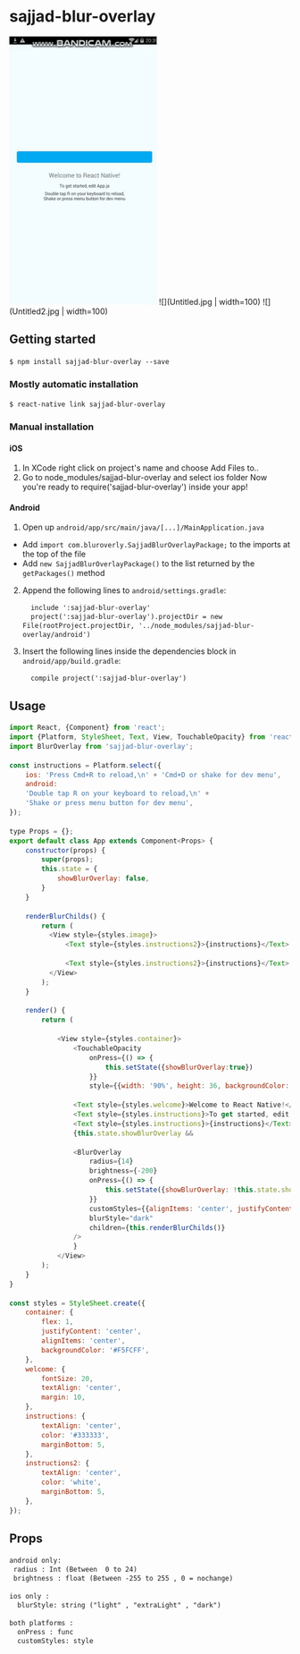 
# sajjad-blur-overlay
![](giphy.gif)
![](Untitled.jpg | width=100)
![](Untitled2.jpg | width=100)


## Getting started

`$ npm install sajjad-blur-overlay --save`

### Mostly automatic installation

`$ react-native link sajjad-blur-overlay`

### Manual installation


#### iOS

1. In XCode right click on project's name and choose Add Files to..
2. Go to node_modules/sajjad-blur-overlay and select ios folder
   Now you're ready to require('sajjad-blur-overlay') inside your app!


#### Android

1. Open up `android/app/src/main/java/[...]/MainApplication.java`
  - Add `import com.bluroverly.SajjadBlurOverlayPackage;` to the imports at the top of the file
  - Add `new SajjadBlurOverlayPackage()` to the list returned by the `getPackages()` method
2. Append the following lines to `android/settings.gradle`:
  	```
      include ':sajjad-blur-overlay'
      project(':sajjad-blur-overlay').projectDir = new File(rootProject.projectDir, '../node_modules/sajjad-blur-overlay/android')

  	```
3. Insert the following lines inside the dependencies block in `android/app/build.gradle`:
  	```
      compile project(':sajjad-blur-overlay')
  	```


## Usage
```javascript
import React, {Component} from 'react';
import {Platform, StyleSheet, Text, View, TouchableOpacity} from 'react-native';
import BlurOverlay from 'sajjad-blur-overlay';

const instructions = Platform.select({
    ios: 'Press Cmd+R to reload,\n' + 'Cmd+D or shake for dev menu',
    android:
    'Double tap R on your keyboard to reload,\n' +
    'Shake or press menu button for dev menu',
});

type Props = {};
export default class App extends Component<Props> {
    constructor(props) {
        super(props);
        this.state = {
            showBlurOverlay: false,
        }
    }

    renderBlurChilds() {
        return (
          <View style={styles.image}>
              <Text style={styles.instructions2}>{instructions}</Text>

              <Text style={styles.instructions2}>{instructions}</Text>
          </View>
        );
    }

    render() {
        return (

            <View style={styles.container}>
                <TouchableOpacity
                    onPress={() => {
                        this.setState({showBlurOverlay:true})
                    }}
                    style={{width: '90%', height: 36, backgroundColor: "#03A9F4", borderRadius: 4, margin: 16}}/>

                <Text style={styles.welcome}>Welcome to React Native!</Text>
                <Text style={styles.instructions}>To get started, edit App.js</Text>
                <Text style={styles.instructions}>{instructions}</Text>
                {this.state.showBlurOverlay &&

                <BlurOverlay
                    radius={14}
                    brightness={-200}
                    onPress={() => {
                        this.setState({showBlurOverlay: !this.state.showBlurOverlay});
                    }}
                    customStyles={{alignItems: 'center', justifyContent: 'center'}}
                    blurStyle="dark"
                    children={this.renderBlurChilds()}
                />
                }
            </View>
        );
    }
}

const styles = StyleSheet.create({
    container: {
        flex: 1,
        justifyContent: 'center',
        alignItems: 'center',
        backgroundColor: '#F5FCFF',
    },
    welcome: {
        fontSize: 20,
        textAlign: 'center',
        margin: 10,
    },
    instructions: {
        textAlign: 'center',
        color: '#333333',
        marginBottom: 5,
    },
    instructions2: {
        textAlign: 'center',
        color: 'white',
        marginBottom: 5,
    },
});

```
  
  
  
  ## Props
  ```
  android only:
   radius : Int (Between  0 to 24)
   brightness : float (Between -255 to 255 , 0 = nochange)
  
  ios only : 
    blurStyle: string ("light" , "extraLight" , "dark")
	
  both platforms :
    onPress : func
    customStyles: style

	  
```
